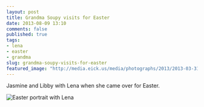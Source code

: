 ```yaml
---
layout: post
title: Grandma Soupy visits for Easter
date: 2013-08-09 13:10
comments: false
published: true
tags:
- lena
- easter
- grandma
slug: grandma-soupy-visits-for-easter
featured_image: "http://media.eick.us/media/photographs/2013/2013-03-31/Lena-Portrait-2013-03-31-at-10-47-22.jpg"
---
```

Jasmine and Libby with Lena when she came over for Easter.

![Easter portrait with Lena](http://media.eick.us/media/photographs/2013/2013-03-31/Lena-Portrait-2013-03-31-at-10-47-22.jpg)
